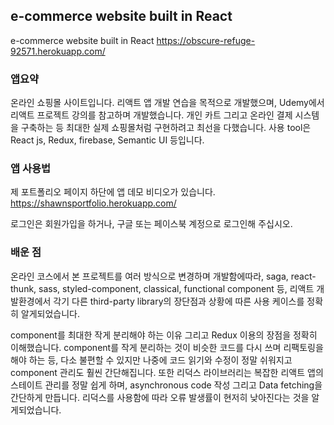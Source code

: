## e-commerce website built in React

e-commerce website built in React https://obscure-refuge-92571.herokuapp.com/

### 앱요약

온라인 쇼핑몰 사이트입니다. 리액트 앱 개발 연습을 목적으로 개발했으며, Udemy에서 리액트 프로젝트 강의를 참고하며 개발했습니다. 개인 카트 그리고 온라인 결제 시스템을 구축하는 등 최대한 실제 쇼핑몰처럼 구현하려고 최선을 다했습니다. 사용 tool은 React js, Redux, firebase, Semantic UI 등입니다.

### 앱 사용법

제 포트폴리오 페이지 하단에 앱 데모 비디오가 있습니다.
https://shawnsportfolio.herokuapp.com/

로그인은 회원가입을 하거나, 구글 또는 페이스북 계정으로 로그인해 주십시오.

### 배운 점

온라인 코스에서 본 프로젝트를 여러 방식으로 변경하며 개발함에따라, saga, react-thunk, sass, styled-component,
classical, functional component 등, 리액트 개발환경에서 각기 다른 third-party library의 장단점과
상황에 따른 사용 케이스를 정확히 알게되었습니다.

component를 최대한 작게 분리해야 하는 이유 그리고 Redux 이용의 장점을 정확히 이해했습니다.
component를 작게 분리하는 것이 비슷한 코드를 다시 쓰며 리팩토링을 해야 하는 등, 다소 불편할 수 있지만
나중에 코드 읽기와 수정이 정말 쉬워지고 component 관리도 훨씬 간단해집니다.
또한 리덕스 라이브러리는 복잡한 리액트 앱의 스테이트 관리를 정말 쉽게 하며, asynchronous code 작성 그리고 Data fetching을 간단하게 만듭니다. 리덕스를 사용함에 따라 오류 발생률이 현저히 낮아진다는 것을 알게되었습니다.
